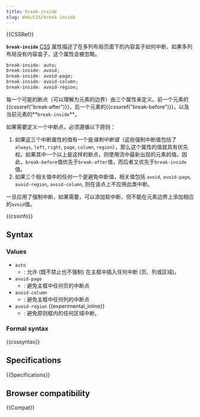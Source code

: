 ```yaml
---
title: break-inside
slug: Web/CSS/break-inside
---
```


{{CSSRef}}

**`break-inside`** [CSS](/zh-CN/docs/CSS) 属性描述了在多列布局页面下的内容盒子如何中断，如果多列布局没有内容盒子，这个属性会被忽略。

```css
break-inside: auto;
break-inside: avoid;
break-inside: avoid-page;
break-inside: avoid-column;
break-inside: avoid-region;
```

每一个可能的断点（可以理解为元素的边界）由三个属性来定义。前一个元素的{{cssxref("break-after")}}，后一个元素的{{cssxref("break-before")}}，以及当前元素的**`break-inside`**。

如果需要定义一个中断点，必须遵循以下原则：

1. 如果这三个中断属性的值有一个是*强制中断值*（这些强制中断值包括了 `always`, `left`, `right`, `page`, `column`, `region`），那么这个属性的值就具有优先权。如果其中一个以上是这样的断点，则使用流中最新出现的元素的值。因此，`break-before`值优先于`break-after`值，而后者又优先于`break-inside`值。
2. 如果三个相关值中的任何一个是避免中断值，相关值包括 `avoid`, `avoid-page`, `avoid-region`, `avoid-column`, 则在该点上不应用此类中断。

一旦应用了强制中断，如果需要，可以添加软中断，但不能在元素边界上添加相应的`avoid`值。

{{cssinfo}}

## Syntax

### Values

- `auto`
  - : 允许 (既不禁止也不强制) 在主框中插入任何中断 (页、列或区域)。
- `avoid-page`
  - : 避免主框中任何页的中断点
- `avoid-column`
  - : 避免主框中任何列的中断点
- `avoid-region` {{experimental_inline}}
  - : 避免原则框内的任何区域中断。

### Formal syntax

{{csssyntax}}

## Specifications

{{Specifications}}

## Browser compatibility

{{Compat}}
